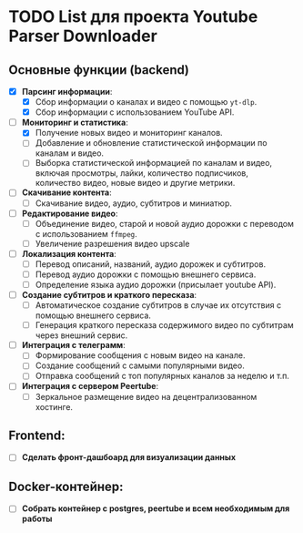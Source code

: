 # TODO List для проекта Youtube Parser Downloader

## Основные функции (backend)

- [x] **Парсинг информации**:
  - [x] Сбор информации о каналах и видео с помощью `yt-dlp`.
  - [x] Сбор информации с использованием YouTube API.

- [ ] **Мониторинг и статистика**:
  - [x] Получение новых видео и мониторинг каналов.
  - [ ] Добавление и обновление статистической информации по каналам и видео.
  - [ ] Выборка статистической информацией по каналам и видео, включая просмотры, лайки, количество подписчиков, количество видео, новые видео и другие метрики.

- [ ] **Скачивание контента**:
  - [ ] Скачивание видео, аудио, субтитров и миниатюр.

- [ ] **Редактирование видео**:
  - [ ] Объединение видео, старой и новой аудио дорожки с переводом с использованием `ffmpeg`.
  - [ ] Увеличение разрешения видео upscale

- [ ] **Локализация контента**:
  - [ ] Перевод описаний, названий, аудио дорожек и субтитров.
  - [ ] Перевод аудио дорожки с помощью внешнего сервиса.
  - [ ] Определение языка аудио дорожки (присылает youtube API).

- [ ] **Создание субтитров и краткого пересказа**:
  - [ ] Автоматическое создание субтитров в случае их отсутствия с помощью внешнего сервиса.
  - [ ] Генерация краткого пересказа содержимого видео по субтитрам через внешний сервис.

- [ ] **Интеграция с телеграмм**:
  - [ ] Формирование сообщения с новым видео на канале.
  - [ ] Создание сообщений с самыми популярными видео.
  - [ ] Отправка сообщений с топ популярных каналов за неделю и т.п.

- [ ] **Интеграция с сервером Peertube**:
  - [ ] Зеркальное размещение видео на децентрализованном хостинге.
  
## Frontend:
- [ ] **Сделать фронт-дашбоард для визуализации данных**

## Docker-контейнер:
- [ ] **Собрать контейнер с postgres, peertube и всем необходимым для работы**
